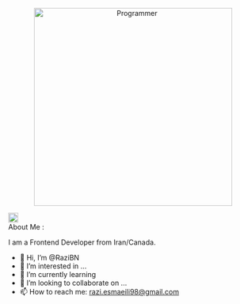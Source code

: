 
<p align="center"><img src="https://github.com/RaziBN/RaziBN/assets/139288074/fab59190-ef86-42c8-984f-8fb07349fe2b" alt="Programmer" style="display: block;" height="400" width="400"></img></p>

<p><img src="https://github.com/RaziBN/RaziBN/assets/139288074/d8d5f077-6623-4e00-a197-22a43b4924e5" alt="Programmer" style="display: block;" height="20" width="20"></img>  About Me : </p>
<p>I am a Frontend Developer from Iran/Canada.</p>

- 👋 Hi, I’m @RaziBN
- 👀 I’m interested in ...
- 🌱 I’m currently learning 
- 💞️ I’m looking to collaborate on ...
- 📫 How to reach me: razi.esmaeili98@gmail.com

<!---
RaziBN/RaziBN is a ✨ special ✨ repository because its `README.md` (this file) appears on your GitHub profile.
You can click the Preview link to take a look at your changes.
--->
